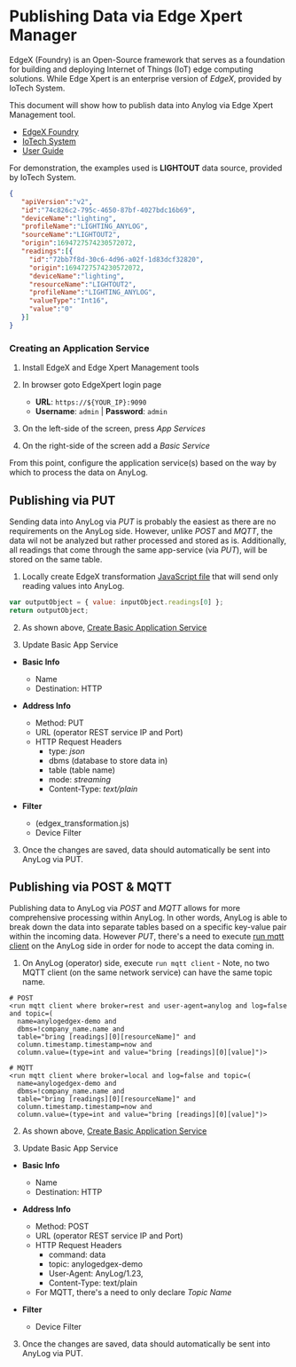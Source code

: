 # Publishing Data via Edge Xpert Manager

EdgeX (Foundry) is an Open-Source framework that serves as a foundation for building and deploying Internet of Things (IoT)
edge computing solutions. While Edge Xpert is an enterprise version of _EdgeX_, provided by IoTech System. 

This document will show how to publish data into Anylog via Edge Xpert Management tool.   

* [EdgeX Foundry](https://www.edgexfoundry.org/)
* [IoTech System](https://www.iotechsys.com/)
* [User Guide](https://docs.iotechsys.com/)


For demonstration, the examples used is **LIGHTOUT** data source, provided by IoTech System.  
```json
{
   "apiVersion":"v2",
   "id":"74c826c2-795c-4650-87bf-4027bdc16b69",
   "deviceName":"lighting",
   "profileName":"LIGHTING_ANYLOG",
   "sourceName":"LIGHTOUT2",
   "origin":1694727574230572072,
   "readings":[{
     "id":"72bb7f8d-30c6-4d96-a02f-1d83dcf32820",
     "origin":1694727574230572072,
     "deviceName":"lighting",
     "resourceName":"LIGHTOUT2",
     "profileName":"LIGHTING_ANYLOG",
     "valueType":"Int16",
     "value":"0"
   }]
}	 
```

### Creating an Application Service
1. Install EdgeX and Edge Xpert Management tools

2. In browser goto EdgeXpert login page
   * **URL**: `https://${YOUR_IP}:9090` 
   * **Username**: `admin` | **Password**: `admin`

3. On the left-side of the screen, press _App Services_

4. On the right-side of the screen add a _Basic Service_

From this point, configure the application service(s) based on the way by which to process the data on AnyLog.

## Publishing via PUT 

Sending data into AnyLog via _PUT_ is probably the easiest as there are no requirements on the AnyLog side. However,
unlike _POST_ and _MQTT_, the data wil not be analyzed but rather processed and stored as is. Additionally, all readings
that come through the same app-service (via _PUT_), will be stored on the same table. 

1. Locally create EdgeX transformation [JavaScript file](edgex_transformation.js) that will send only reading values 
into AnyLog. 
```javascript 
var outputObject = { value: inputObject.readings[0] };
return outputObject;
```

2. As shown above, [Create Basic Application Service](#creating-an-application-service)

3. Update Basic App Service
* **Basic Info** 
  * Name
  * Destination: HTTP

* **Address Info**
  * Method: PUT 
  * URL (operator REST service IP and Port)
  * HTTP Request Headers
    * type: _json_
    * dbms (database to store data in)
    * table (table name)
    * mode: _streaming_
    * Content-Type: _text/plain_

* **Filter**
  * (edgex_transformation.js)
  * Device Filter

3. Once the changes are saved, data should automatically be sent into AnyLog via PUT.


## Publishing via POST & MQTT 

Publishing data to AnyLog via _POST_ and _MQTT_ allows for more comprehensive processing within AnyLog. In other words,
AnyLog is able to break down the data into separate tables based on a specific key-value pair within the incoming data. 
However _PUT_, there's a need to execute [run mqtt client](../../message%20broker.md) on the AnyLog side in order for 
node to accept the data coming in.  

1. On AnyLog (operator) side, execute `run mqtt client` - Note, no two MQTT client (on the same network service) 
can have the same topic name.  
```anylog 
# POST 
<run mqtt client where broker=rest and user-agent=anylog and log=false and topic=(
  name=anylogedgex-demo and 
  dbms=!company_name.name and 
  table="bring [readings][0][resourceName]" and 
  column.timestamp.timestamp=now and 
  column.value=(type=int and value="bring [readings][0][value]")>
  
# MQTT  
<run mqtt client where broker=local and log=false and topic=(
  name=anylogedgex-demo and 
  dbms=!company_name.name and 
  table="bring [readings][0][resourceName]" and 
  column.timestamp.timestamp=now and 
  column.value=(type=int and value="bring [readings][0][value]")>
```

2. As shown above, [Create Basic Application Service](#creating-an-application-service)

3. Update Basic App Service
* **Basic Info** 
  * Name
  * Destination: HTTP

* **Address Info**
  * Method: POST 
  * URL (operator REST service IP and Port)
  * HTTP Request Headers
    * command: data 
    * topic: anylogedgex-demo
    * User-Agent: AnyLog/1.23,
    * Content-Type: text/plain
  * For MQTT, there's a need to only declare _Topic Name_
  
* **Filter**
  * Device Filter

3. Once the changes are saved, data should automatically be sent into AnyLog via PUT.


